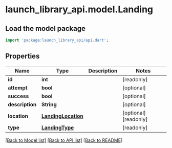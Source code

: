 # launch_library_api.model.Landing

## Load the model package
```dart
import 'package:launch_library_api/api.dart';
```

## Properties
Name | Type | Description | Notes
------------ | ------------- | ------------- | -------------
**id** | **int** |  | [readonly] 
**attempt** | **bool** |  | [optional] 
**success** | **bool** |  | [optional] 
**description** | **String** |  | [optional] 
**location** | [**LandingLocation**](LandingLocation.md) |  | [optional] [readonly] 
**type** | [**LandingType**](LandingType.md) |  | [readonly] 

[[Back to Model list]](../README.md#documentation-for-models) [[Back to API list]](../README.md#documentation-for-api-endpoints) [[Back to README]](../README.md)


